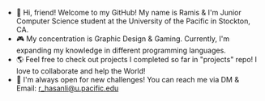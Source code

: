 - 👋 Hi, friend! Welcome to my GitHub! My name is Ramis & I'm Junior Computer Science student at the University of the Pacific in Stockton, CA.
- 🎮 My concentration is Graphic Design & Gaming. Currently, I'm expanding my knowledge in different programming languages.
- 🌎 Feel free to check out projects I completed so far in "projects" repo! I love to collaborate and help the World!
- 🤝 I'm always open for new challenges! You can reach me via DM & Email: r_hasanli@u.pacific.edu

<!---
ramizzik/ramizzik is a ✨ special ✨ repository because its `README.md` (this file) appears on your GitHub profile.
You can click the Preview link to take a look at your changes.
--->
